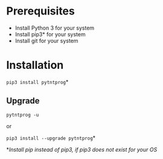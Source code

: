 # Prerequisites

- Install Python 3 for your system
- Install pip3* for your system
- Install git for your system

# Installation

``pip3 install pytntprog``*


## Upgrade

``pytntprog -u``

or

``pip3 install --upgrade pytntprog``*



*_Install pip instead of pip3, if pip3 does not exist for your OS_

